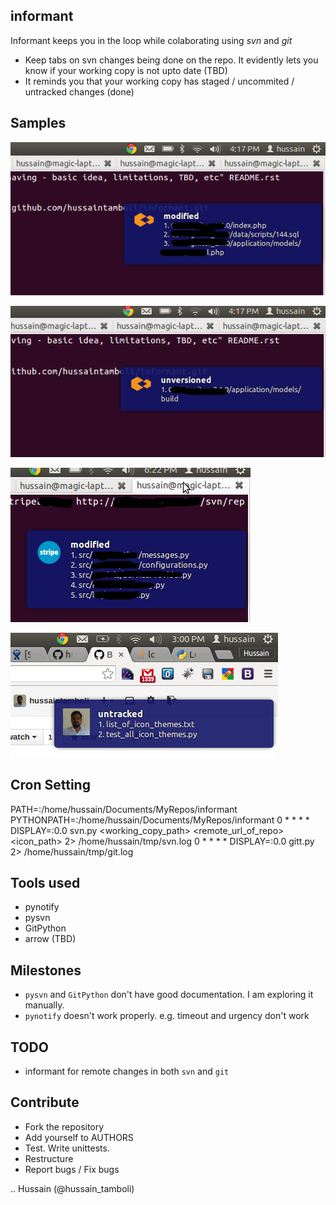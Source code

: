 informant
---------
Informant keeps you in the loop while colaborating using *svn* and *git*
- Keep tabs on svn changes being done on the repo. It evidently lets you know if your working copy is not upto date (TBD)
- It reminds you that your working copy has staged / uncommited / untracked changes (done)

Samples
-------
![sample output for files with status M](https://github.com/hussaintamboli/informant/raw/master/screenshots/sample_output_modified.png "sample output for files with status M")

![sample output for files with status ?](https://github.com/hussaintamboli/informant/raw/master/screenshots/sample_output_unversioned.png "sample output for files with status ?")

![sample output for files with status ?](https://github.com/hussaintamboli/informant/raw/master/screenshots/sample_output_python_codebase.png
 "sample output for files with status U")

![sample output for git?](https://github.com/hussaintamboli/informant/raw/master/screenshots/git_informant_screenshot.png "sample output for git?")

Cron Setting
------------
PATH=<your path>:/home/hussain/Documents/MyRepos/informant
PYTHONPATH=<your python path>:/home/hussain/Documents/MyRepos/informant
0 * * * * DISPLAY=:0.0 svn.py <working_copy_path> <remote_url_of_repo> <icon_path> 2> /home/hussain/tmp/svn.log
0 * * * * DISPLAY=:0.0 gitt.py 2> /home/hussain/tmp/git.log

Tools used
----------
- pynotify
- pysvn
- GitPython
- arrow (TBD)

Milestones
----------
- `pysvn` and `GitPython` don't have good documentation. I am exploring it manually.
- `pynotify` doesn't work properly. e.g. timeout and urgency don't work

TODO
----
- informant for remote changes in both `svn` and `git`

Contribute
----------
- Fork the repository
- Add yourself to AUTHORS
- Test. Write unittests. 
- Restructure
- Report bugs / Fix bugs

..
Hussain (@hussain_tamboli)
